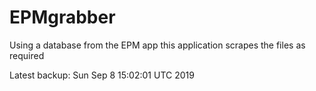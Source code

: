 # EPMgrabber
Using a database from the EPM app this application scrapes the files as required


Latest backup: Sun Sep 8 15:02:01 UTC 2019
